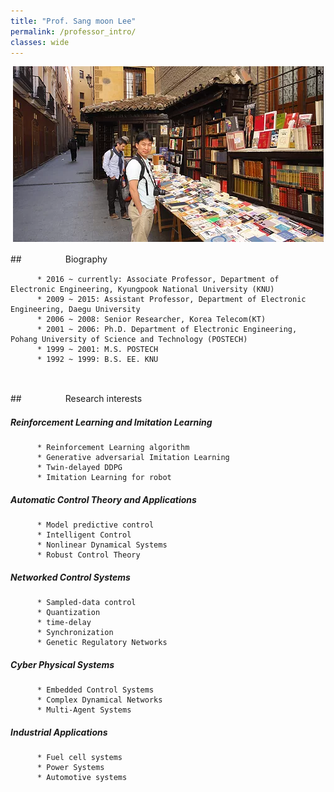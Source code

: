 ```yaml
---
title: "Prof. Sang moon Lee"
permalink: /professor_intro/
classes: wide
---
```


<p align="center"><img src="/assets/images/professor.jpg"></p>

##　　　　　Biography

          * 2016 ~ currently: Associate Professor, Department of Electronic Engineering, Kyungpook National University (KNU)
          * 2009 ~ 2015: Assistant Professor, Department of Electronic Engineering, Daegu University
          * 2006 ~ 2008: Senior Researcher, Korea Telecom(KT)
          * 2001 ~ 2006: Ph.D. Department of Electronic Engineering, Pohang University of Science and Technology (POSTECH)
          * 1999 ~ 2001: M.S. POSTECH
          * 1992 ~ 1999: B.S. EE. KNU
          
<br>
          
##　　　　　Research interests
##### Reinforcement Learning and Imitation Learning
          * Reinforcement Learning algorithm
          * Generative adversarial Imitation Learning
          * Twin-delayed DDPG
          * Imitation Learning for robot
          
##### Automatic Control Theory and Applications
          * Model predictive control
          * Intelligent Control
          * Nonlinear Dynamical Systems
          * Robust Control Theory
          
##### Networked Control Systems
          * Sampled-data control
          * Quantization
          * time-delay
          * Synchronization
          * Genetic Regulatory Networks
          
##### Cyber Physical Systems
          * Embedded Control Systems
          * Complex Dynamical Networks
          * Multi-Agent Systems 
          
##### Industrial Applications
          * Fuel cell systems
          * Power Systems
          * Automotive systems
